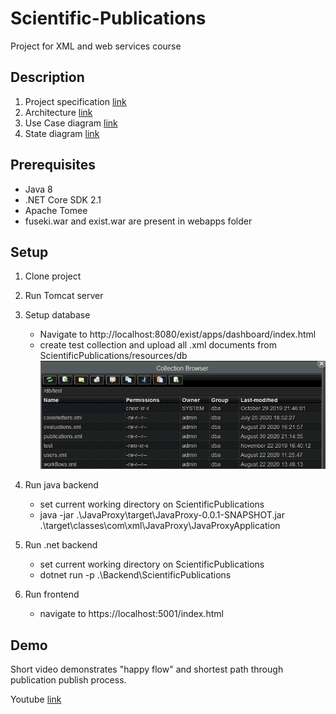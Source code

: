 # Scientific-Publications
Project for XML and web services course


## Description
  1. Project specification [link](https://github.com/Korma96/Scientific-Publications/blob/development/doc/ProjectSpecification.pdf)
  2. Architecture [link](https://github.com/Korma96/Scientific-Publications/blob/development/doc/architecture.jpg)
  3. Use Case diagram [link](https://github.com/Korma96/Scientific-Publications/blob/development/doc/use_case_diagram.jpg)
  4. State diagram [link](https://github.com/Korma96/Scientific-Publications/blob/development/doc/state_diagram.jpg)

## Prerequisites
  - Java 8
  - .NET Core SDK 2.1
  - Apache Tomee
  - fuseki.war and exist.war are present in webapps folder
 
## Setup

1. Clone project

2. Run Tomcat server
    
3. Setup database
    - Navigate to http://localhost:8080/exist/apps/dashboard/index.html
    - create test collection and upload all .xml documents from ScientificPublications/resources/db
    ![alt text](https://github.com/Korma96/Scientific-Publications/blob/development/doc/exist_documents.jpg)
    
4. Run java backend
    - set current working directory on ScientificPublications
    - java -jar .\JavaProxy\target\JavaProxy-0.0.1-SNAPSHOT.jar .\target\classes\com\xml\JavaProxy\JavaProxyApplication

5. Run .net backend
    - set current working directory on ScientificPublications
    - dotnet run -p .\Backend\ScientificPublications
  
6. Run frontend
    - navigate to https://localhost:5001/index.html

## Demo

Short video demonstrates "happy flow" and shortest path
through publication publish process.

Youtube [link](https://youtu.be/FVLTCo4onAk)

